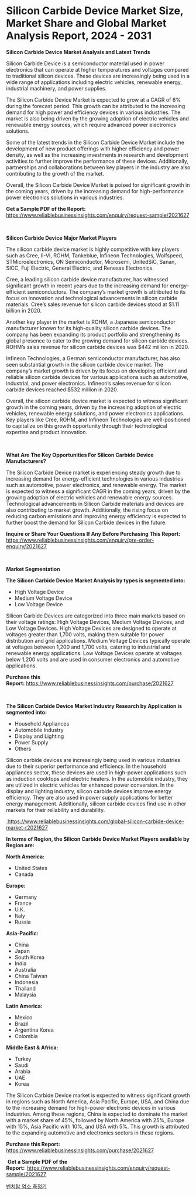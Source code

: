 <p><h1>Silicon Carbide Device Market Size, Market Share and Global Market Analysis Report, 2024 - 2031</h1></p><p><strong>Silicon Carbide Device Market Analysis and Latest Trends</strong></p>
<p><p>Silicon Carbide Device is a semiconductor material used in power electronics that can operate at higher temperatures and voltages compared to traditional silicon devices. These devices are increasingly being used in a wide range of applications including electric vehicles, renewable energy, industrial machinery, and power supplies.</p><p>The Silicon Carbide Device Market is expected to grow at a CAGR of 6% during the forecast period. This growth can be attributed to the increasing demand for high power and efficiency devices in various industries. The market is also being driven by the growing adoption of electric vehicles and renewable energy sources, which require advanced power electronics solutions.</p><p>Some of the latest trends in the Silicon Carbide Device Market include the development of new product offerings with higher efficiency and power density, as well as the increasing investments in research and development activities to further improve the performance of these devices. Additionally, partnerships and collaborations between key players in the industry are also contributing to the growth of the market.</p><p>Overall, the Silicon Carbide Device Market is poised for significant growth in the coming years, driven by the increasing demand for high-performance power electronics solutions in various industries.</p></p>
<p><strong>Get a Sample PDF of the Report:&nbsp;</strong> <a href="https://www.reliablebusinessinsights.com/enquiry/request-sample/2021627">https://www.reliablebusinessinsights.com/enquiry/request-sample/2021627</a></p>
<p>&nbsp;</p>
<p><strong>Silicon Carbide Device Major Market Players</strong></p>
<p><p>The silicon carbide device market is highly competitive with key players such as Cree, II-VI, ROHM, Tankeblue, Infineon Technologies, Wolfspeed, STMicroelectronics, ON Semiconductor, Microsemi, UnitedSiC, Sanan, SICC, Fuji Electric, General Electric, and Renesas Electronics. </p><p>Cree, a leading silicon carbide device manufacturer, has witnessed significant growth in recent years due to the increasing demand for energy-efficient semiconductors. The company’s market growth is attributed to its focus on innovation and technological advancements in silicon carbide materials. Cree’s sales revenue for silicon carbide devices stood at $1.11 billion in 2020.</p><p>Another key player in the market is ROHM, a Japanese semiconductor manufacturer known for its high-quality silicon carbide devices. The company has been expanding its product portfolio and strengthening its global presence to cater to the growing demand for silicon carbide devices. ROHM’s sales revenue for silicon carbide devices was $442 million in 2020.</p><p>Infineon Technologies, a German semiconductor manufacturer, has also seen substantial growth in the silicon carbide device market. The company’s market growth is driven by its focus on developing efficient and reliable silicon carbide devices for various applications such as automotive, industrial, and power electronics. Infineon’s sales revenue for silicon carbide devices reached $532 million in 2020.</p><p>Overall, the silicon carbide device market is expected to witness significant growth in the coming years, driven by the increasing adoption of electric vehicles, renewable energy solutions, and power electronics applications. Key players like Cree, ROHM, and Infineon Technologies are well-positioned to capitalize on this growth opportunity through their technological expertise and product innovation.</p></p>
<p>&nbsp;</p>
<p><strong>What Are The Key Opportunities For Silicon Carbide Device Manufacturers?</strong></p>
<p><p>The Silicon Carbide Device market is experiencing steady growth due to increasing demand for energy-efficient technologies in various industries such as automotive, power electronics, and renewable energy. The market is expected to witness a significant CAGR in the coming years, driven by the growing adoption of electric vehicles and renewable energy sources. Technological advancements in Silicon Carbide materials and devices are also contributing to market growth. Additionally, the rising focus on reducing carbon emissions and improving energy efficiency is expected to further boost the demand for Silicon Carbide devices in the future.</p></p>
<p><strong>Inquire or Share Your Questions If Any Before Purchasing This Report:</strong> <a href="https://www.reliablebusinessinsights.com/enquiry/pre-order-enquiry/2021627">https://www.reliablebusinessinsights.com/enquiry/pre-order-enquiry/2021627</a></p>
<p>&nbsp;</p>
<p><strong>Market Segmentation</strong></p>
<p><strong>The Silicon Carbide Device Market Analysis by types is segmented into:</strong></p>
<p><ul><li>High Voltage Device</li><li>Medium Voltage Device</li><li>Low Voltage Device</li></ul></p>
<p><p>Silicon Carbide Devices are categorized into three main markets based on their voltage ratings: High Voltage Devices, Medium Voltage Devices, and Low Voltage Devices. High Voltage Devices are designed to operate at voltages greater than 1,700 volts, making them suitable for power distribution and grid applications. Medium Voltage Devices typically operate at voltages between 1,200 and 1,700 volts, catering to industrial and renewable energy applications. Low Voltage Devices operate at voltages below 1,200 volts and are used in consumer electronics and automotive applications.</p></p>
<p><strong>Purchase this Report:&nbsp;</strong><a href="https://www.reliablebusinessinsights.com/purchase/2021627">https://www.reliablebusinessinsights.com/purchase/2021627</a></p>
<p>&nbsp;</p>
<p><strong>The Silicon Carbide Device Market Industry Research by Application is segmented into:</strong></p>
<p><ul><li>Household Appliances</li><li>Automobile Industry</li><li>Display and Lighting</li><li>Power Supply</li><li>Others</li></ul></p>
<p><p>Silicon carbide devices are increasingly being used in various industries due to their superior performance and efficiency. In the household appliances sector, these devices are used in high-power applications such as induction cooktops and electric heaters. In the automobile industry, they are utilized in electric vehicles for enhanced power conversion. In the display and lighting industry, silicon carbide devices improve energy efficiency. They are also used in power supply applications for better energy management. Additionally, silicon carbide devices find use in other markets for their reliability and durability.</p></p>
<p><a href="https://www.reliablebusinessinsights.com/global-silicon-carbide-device-market-r2021627">&nbsp;https://www.reliablebusinessinsights.com/global-silicon-carbide-device-market-r2021627</a></p>
<p><strong>In terms of Region, the Silicon Carbide Device Market Players available by Region are:</strong></p>
<p>
    <p> <strong> North America: </strong>
        <ul>
            <li>United States</li>
            <li>Canada</li>
        </ul>
        </p> 
    <p> <strong> Europe: </strong>
        <ul>
            <li>Germany</li>
            <li>France</li>
            <li>U.K.</li>
            <li>Italy</li>
            <li>Russia</li>
        </ul>
        </p> 
    <p> <strong> Asia-Pacific: </strong>
        <ul>
            <li>China</li>
            <li>Japan</li>
            <li>South Korea</li>
            <li>India</li>
            <li>Australia</li>
            <li>China Taiwan</li>
            <li>Indonesia</li>
            <li>Thailand</li>
            <li>Malaysia</li>
        </ul>
        </p> 
    <p> <strong> Latin America: </strong>
        <ul>
            <li>Mexico</li>
            <li>Brazil</li>
            <li>Argentina Korea</li>
            <li>Colombia</li>
        </ul>
        </p> 
    <p> <strong> Middle East & Africa: </strong>
        <ul>
            <li>Turkey</li>
            <li>Saudi</li>
            <li>Arabia</li>
            <li>UAE</li>
            <li>Korea</li>
        </ul>
    </p>
    </p>
<p><p>The Silicon Carbide Device market is expected to witness significant growth in regions such as North America, Asia Pacific, Europe, USA, and China due to the increasing demand for high-power electronic devices in various industries. Among these regions, China is expected to dominate the market with a market share of 45%, followed by North America with 25%, Europe with 15%, Asia Pacific with 10%, and USA with 5%. This growth is attributed to the expanding automotive and electronics sectors in these regions.</p></p>
<p><strong>Purchase this Report: </strong><a href="https://www.reliablebusinessinsights.com/purchase/2021627">https://www.reliablebusinessinsights.com/purchase/2021627</a></p>
<p>&nbsp;<strong>Get a Sample PDF of the Report:&nbsp;&nbsp;</strong><a href="https://www.reliablebusinessinsights.com/enquiry/request-sample/2021627">https://www.reliablebusinessinsights.com/enquiry/request-sample/2021627</a></p>
<p><strong></strong></p>
<p><p><a href="https://medium.com/@moulafa/2024%EB%85%84%EB%B6%80%ED%84%B0-2031%EB%85%84%EA%B9%8C%EC%A7%80-cagr%EB%A1%9C-%ED%99%95%EC%9E%A5%EB%90%98%EB%8A%94-%EB%B2%A4%EC%B9%98%ED%83%91-%EC%97%BC%EC%86%8C-%EB%AF%B8%ED%84%B0-%EC%8B%9C%EC%9E%A5%EC%9D%98-%EA%B7%9C%EB%AA%A8%EC%97%90-%EB%8C%80%ED%95%9C-%ED%86%B5%EC%B0%B0-128295e481a7">벤치탑 염소 측정기</a></p></p>